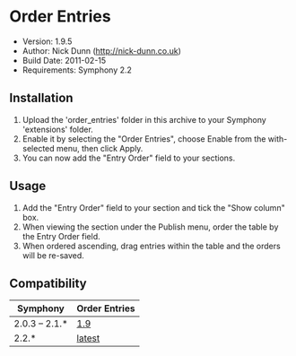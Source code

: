 # Order Entries

* Version: 1.9.5
* Author: Nick Dunn (http://nick-dunn.co.uk)
* Build Date: 2011-02-15
* Requirements: Symphony 2.2

## Installation

1. Upload the 'order_entries' folder in this archive to your Symphony 'extensions' folder.
2. Enable it by selecting the "Order Entries", choose Enable from the with-selected menu, then click Apply.
3. You can now add the "Entry Order" field to your sections.

## Usage

1. Add the "Entry Order" field to your section and tick the "Show column" box.
2. When viewing the section under the Publish menu, order the table by the Entry Order field.
3. When ordered ascending, drag entries within the table and the orders will be re-saved.

## Compatibility

Symphony | Order Entries
------------- | -------------
2.0.3 – 2.1.* | [1.9](https://github.com/nickdunn/order_entries/commits/1.9)
2.2.* | [latest](https://github.com/nickdunn/order_entries)